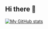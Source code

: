 ## Hi there 👋

[![My GitHub stats](https://github-readme-stats.vercel.app/api?username=chadbanghart)](https://github.com/anuraghazra/github-readme-stats)

<!--
**chadbanghart/chadbanghart** is a ✨ _special_ ✨ repository because its `README.md` (this file) appears on your GitHub profile.

Here are some ideas to get you started:

- 🔭 I’m currently working on ...
- 🌱 I’m currently learning ...
- 👯 I’m looking to collaborate on ...
- 🤔 I’m looking for help with ...
- 💬 Ask me about ...
- 📫 How to reach me: ...
- 😄 Pronouns: ...
- ⚡ Fun fact: ...
-->
